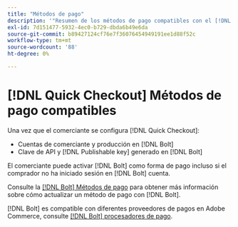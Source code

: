 ```yaml
---
title: "Métodos de pago"
description: '"Resumen de los métodos de pago compatibles con el [!DNL Quick Checkout] para la extensión de Adobe Commerce".'
exl-id: 7d151477-5932-4ec0-b729-dbda6b49e6da
source-git-commit: b89427124cf76e7f36076454949191ee1d88f52c
workflow-type: tm+mt
source-wordcount: '88'
ht-degree: 0%

---
```


# [!DNL Quick Checkout] Métodos de pago compatibles

Una vez que el comerciante se configura [!DNL Quick Checkout]:

- Cuentas de comerciante y producción en [!DNL Bolt]
- Clave de API y [!DNL Publishable key] generado en [!DNL Bolt]

El comerciante puede activar [!DNL Bolt] como forma de pago incluso si el comprador no ha iniciado sesión en [!DNL Bolt] cuenta.

Consulte la [[!DNL Bolt] Métodos de pago](https://help.bolt.com/shoppers/guides/checkout/update-payment-method) para obtener más información sobre cómo actualizar un método de pago con [!DNL Bolt].

[!DNL Bolt] es compatible con diferentes proveedores de pagos en Adobe Commerce, consulte [[!DNL Bolt] procesadores de pago](https://help.bolt.com/merchants/guides/merchant-setup/checkout/processor-guides/).
